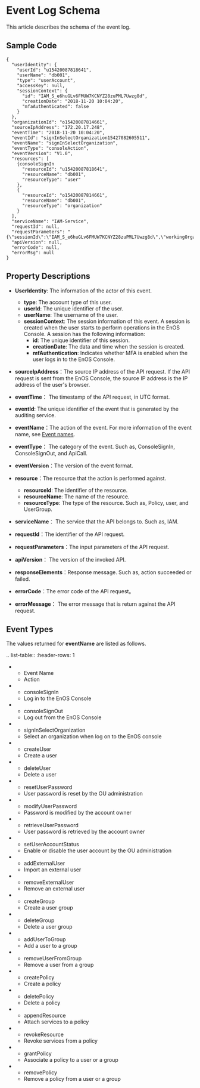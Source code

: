 # Event Log Schema

This article describes the schema of the event log.


## Sample Code
```
{
  "userIdentity": {
    "userId": "u15420087818641",
    "userName": "db001",
    "type": "userAccount",
    "accessKey": null,
    "sessionContext": {
      "id": "IAM_S_e6huGLv6FMUW7KCNYZ28zuPML7Uwzg8d",
      "creationDate": "2018-11-20 10:04:20",
      "mfaAuthenticated": false
    }
  },
  "organizationId": "o15420087814661",
  "sourceIpAddress": "172.20.17.248",
  "eventTime": "2018-11-20 10:04:20",
  "eventId": "signInSelectOrganization15427082605511",
  "eventName": "signInSelectOrganization",
  "eventType": "consoleAction",
  "eventVersion": "V1.0",
  "resources": [
    {consoleSignIn
      "resourceId": "u15420087818641",
      "resourceName": "db001",
      "resourceType": "user"
    },
    {
      "resourceId": "o15420087814661",
      "resourceName": "db001",
      "resourceType": "organization"
    }
  ],
  "serviceName": "IAM-Service",
  "requestId": null,
  "requestParameters": "{\"sessionId\":\"IAM_S_e6huGLv6FMUW7KCNYZ28zuPML7Uwzg8d\",\"workingOrganizationId\":\"o15420087814661\",\"organizationId\":\"o15420087814661\"}",
  "apiVersion": null,
  "errorCode": null,
  "errorMsg": null
}
```

## Property Descriptions

- **UserIdentity**: The information of the actor of this event.
  + **type**: The account type of this user. <!--Currently only has account type _userAccount_.-->
  + **userId**: The unique identifier of the user.
  + **userName**: The username of the user.
  + **sessionContext**: The session information of this event. A session is created when the user starts to perform operations in the EnOS Console. A session has the following information:
    - **id**: The unique identifier of this session.
    - **creationDate**: The data and time when the session is created.
    - **mfAuthentication**: Indicates whether MFA is enabled when the user logs in to the EnOS Console.
- **sourceIpAddress**：The source IP address of the API request. If the API request is sent from the EnOS Console, the source IP address is the IP address of the user's browser.
- **eventTime**： The timestamp of the API request, in UTC format.
- **eventId**: The unique identifier of the event that is generated by the auditing service.  
- **eventName**：The action of the event. For more information of the event name, see [Event names](#event_types).
- **eventType**： The category of the event. Such as, ConsoleSignIn, ConsoleSignOut, and ApiCall.
- **eventVersion**：The version of the event format.
- **resource**：The resource that the action is performed against.
  + **resourceId**:  The identifier of the resource.  
  + **resourceName**: The name of the resource.
  + **resourceType**: The type of the resource. Such as, Policy, user, and UserGroup.

- **serviceName**： The service that the API belongs to. Such as, IAM.
- **requestId**：The identifier of the API request.
- **requestParameters**：The input parameters of the API request.
- **apiVersion**： The version of the invoked API.
- **responseElements**：Response message. Such as, action succeeded or failed.
- **errorCode**：The error code of the API request。
- **errorMessage**： The error message that is return against the API request.

## Event Types

The values returned for **eventName** are listed as follows.

.. list-table::
   :header-rows: 1

   * - Event Name
     - Action
   * - consoleSignIn
     - Log in to the EnOS Console
   * - consoleSignOut
     - Log out from the EnOS Console
   * - signInSelectOrganization
     - Select an organization when log on to the EnOS console
   * - createUser
     - Create a user
   * - deleteUser
     - Delete a user
   * - resetUserPassword
     - User password is reset by the OU administration
   * - modifyUserPassword
     - Password is modified by the account owner
   * - retrieveUserPassword
     - User password is retrieved by the account owner
   * - setUserAccountStatus
     - Enable or disable the user account by the OU administration
   * - addExternalUser
     - Import an external user
   * - removeExternalUser
     - Remove an external user
   * - createGroup
     - Create a user group
   * - deleteGroup
     - Delete a user group
   * - addUserToGroup
     - Add a user to a group
   * - removeUserFromGroup
     - Remove a user from a group
   * - createPolicy
     - Create a policy
   * - deletePolicy
     - Delete a policy
   * - appendResource
     - Attach services to a policy
   * - revokeResource
     - Revoke services from a policy
   * - grantPolicy
     - Associate a policy to a user or a group
   * - removePolicy
     - Remove a policy from a user or a group

<!--end-->
